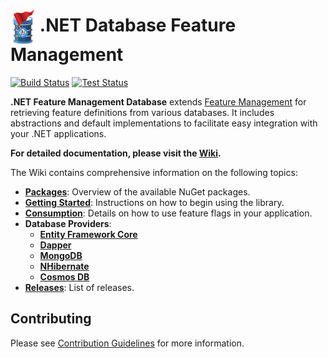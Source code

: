 # <img height="55" src="\build\icon.png" align="center"> .NET Database Feature Management


[![Build Status](https://github.com/teociaps/FeatureManagement.Database/actions/workflows/build.yml/badge.svg)](https://github.com/teociaps/FeatureManagement.Database/actions/workflows/build.yml)
[![Test Status](https://github.com/teociaps/FeatureManagement.Database/actions/workflows/test.yml/badge.svg)](https://github.com/teociaps/FeatureManagement.Database/actions/workflows/test.yml)

**.NET Feature Management Database** extends [Feature Management] for retrieving feature definitions from various databases.
It includes abstractions and default implementations to facilitate easy integration with your .NET applications.

**For detailed documentation, please visit the [Wiki](https://github.com/teociaps/FeatureManagement.Database/wiki).**

The Wiki contains comprehensive information on the following topics:


* **[Packages](https://github.com/teociaps/FeatureManagement.Database/wiki/Packages)**: Overview of the available NuGet packages.
* **[Getting Started](https://github.com/teociaps/FeatureManagement.Database/wiki/Getting-Started)**: Instructions on how to begin using the library.
* **[Consumption](https://github.com/teociaps/FeatureManagement.Database/wiki/Consumption)**: Details on how to use feature flags in your application.
* **Database Providers**:
    * **[Entity Framework Core](https://github.com/teociaps/FeatureManagement.Database/wiki/Entity-Framework-Core-Database-Provider)**
    * **[Dapper](https://github.com/teociaps/FeatureManagement.Database/wiki/Dapper-Database-Provider)**
    * **[MongoDB](https://github.com/teociaps/FeatureManagement.Database/wiki/MongoDB-Database-Provider)**
    * **[NHibernate](https://github.com/teociaps/FeatureManagement.Database/wiki/NHibernate-Database-Provider)**
    * **[Cosmos DB](https://github.com/teociaps/FeatureManagement.Database/wiki/CosmosDB-Database-Provider)**
* **[Releases](https://github.com/teociaps/FeatureManagement.Database/wiki/Release-History)**: List of releases.


## Contributing

Please see [Contribution Guidelines](CONTRIBUTING.md) for more information.


[Feature Management]: https://github.com/microsoft/FeatureManagement-Dotnet
